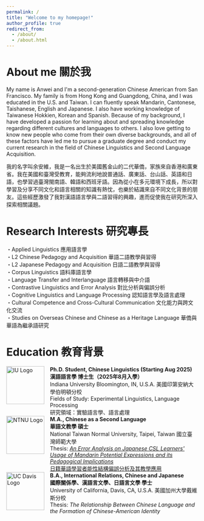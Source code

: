 ```yaml
---
permalink: /
title: "Welcome to my homepage!"  
author_profile: true
redirect_from: 
  - /about/
  - /about.html
---
```

About me 關於我
======
My name is Anwei and I'm a second-generation Chinese American from San Francisco. My family is from Hong Kong and Guangdong, China, and I was educated in the U.S. and Taiwan. I can fluently speak Mandarin, Cantonese, Taishanese, English and Japanese. I also have working knowledge of Taiwanese Hokkien, Korean and Spanish. Because of my background, I have developed a passion for learning about and spreading knowledge regarding different cultures and languages to others. I also love getting to know new people who come from their own diverse backgrounds, and all of these factors have led me to pursue a graduate degree and conduct my current research in the field of Chinese Linguistics and Second Language Acquisition.  

我的名字叫余安維，我是一名出生於美國舊金山的二代華僑，家族來自香港和廣東省。我在美國和臺灣受教育，能夠流利地說普通話、廣東話、台山話、英語和日語，也學習過臺灣閩南語、韓語和西班牙語。因為從小在多元環境下成長，所以對學習及分享不同文化和語言相關的知識有熱忱，也樂於結識來自不同文化背景的朋友。這些經歷激發了我對漢語語言學與二語習得的興趣，進而促使我在研究所深入探索相關議題。

Research Interests 研究專長
======
・Applied Linguistics 應用語言學  
・L2 Chinese Pedagogy and Acquisition 華語二語教學與習得  
・L2 Japanese Pedagogy and Acquisition 日語二語教學與習得  
・Corpus Linguistics 語料庫語言學  
・Language Transfer and Interlanguage 語言轉移與中介語  
・Contrastive Linguistics and Error Analysis 對比分析與偏誤分析  
・Cognitive Linguistics and Language Processing 認知語言學及語言處理  
・Cultural Competence and Cross-Cultural Communication 文化能力與跨文化交流  
・Studies on Overseas Chinese and Chinese as a Heritage Language 華僑與華語為繼承語研究

Education 教育背景
======
<div style="display: flex; align-items:flex-start;text-align: left;">
  <img src="{{site.baseurl}}/images/IU.png" alt="IU Logo" width= "100" style="margin-right: 15px;">
  <p style="margin: 0;"><strong>Ph.D. Student, Chinese Linguistics (Starting Aug 2025) <br>漢語語言學 博士生（2025年8月入學）</strong><br>
    Indiana University Bloomington, IN, U.S.A. 美國印第安納大學伯明頓分校<br>
    Fields of Study: Experimental Linguistics, Language Processing<br>
    研究領域：實驗語言學、語言處理</p></div>
<div style="display: flex; align-items:flex-start;text-align: left;">
  <img src="{{site.baseurl}}/images/NTNU.png" alt="NTNU Logo" width= "100" style="margin-right: 15px;">
  <p style="margin: 0;"><strong>M.A., Chinese as a Second Language <br>華語文教學 碩士</strong><br>
    National Taiwan Normal University, Taipei, Taiwan 國立臺灣師範大學<br>
    Thesis: <a href="http://doi.org/10.6345/NTNU202300624"><em>An Error Analysis on Japanese CSL Learners' Usage of Mandarin Potential Expressions and its Pedagogical Implications</em> <br>日籍華語學習者能性結構偏誤分析及其教學應用</a></p></div>
<div style="display: flex; align-items:flex-start;text-align: left;">
  <img src="{{site.baseurl}}/images/UCDavis.png" alt="UC Davis Logo" width= "100" style="margin-right: 15px;">
  <p style="margin: 0;"><strong>B.A., International Relations, Chinese and Japanese <br>國際關係學、漢語言文學、日語言文學 學士</strong><br>
    University of California, Davis, CA, U.S.A. 美國加州大學戴維斯分校<br>
    Thesis: <em>The Relationship Between Chinese Language and the Formation of Chinese-American Identity</em></p></div>
